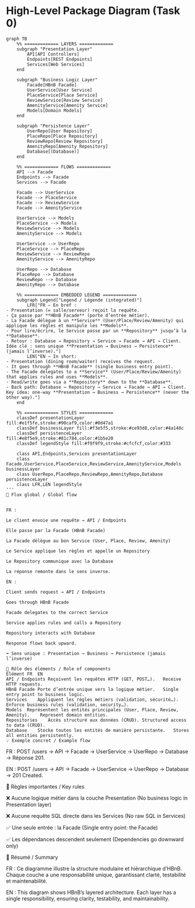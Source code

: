 # High-Level Package Diagram (Task 0)

```mermaid
graph TB
    %% ============= LAYERS =============
    subgraph "Presentation Layer"
        API[API Controllers]
        Endpoints[REST Endpoints]
        Services[Web Services]
    end
    
    subgraph "Business Logic Layer"
        Facade[HBnB Facade]
        UserService[User Service]
        PlaceService[Place Service]
        ReviewService[Review Service]
        AmenityService[Amenity Service]
        Models[Domain Models]
    end
    
    subgraph "Persistence Layer"
        UserRepo[User Repository]
        PlaceRepo[Place Repository]
        ReviewRepo[Review Repository]
        AmenityRepo[Amenity Repository]
        Database[(Database)]
    end
    
    %% ============= FLOWS =============
    API --> Facade
    Endpoints --> Facade
    Services --> Facade
    
    Facade --> UserService
    Facade --> PlaceService
    Facade --> ReviewService
    Facade --> AmenityService
    
    UserService --> Models
    PlaceService --> Models
    ReviewService --> Models
    AmenityService --> Models
    
    UserService --> UserRepo
    PlaceService --> PlaceRepo
    ReviewService --> ReviewRepo
    AmenityService --> AmenityRepo
    
    UserRepo --> Database
    PlaceRepo --> Database
    ReviewRepo --> Database
    AmenityRepo --> Database

    %% ============= EMBEDDED LEGEND =============
    subgraph Legend["Legend / Légende (integrated)"]
        LFR["FR — En bref :
- Presentation (= salle/serveur) reçoit la requête.
- Ça passe par **HBnB Facade** (porte d’entrée métier).
- La Facade délègue à un **Service** (User/Place/Review/Amenity) qui applique les règles et manipule les **Models**.
- Pour lire/écrire, le Service passe par un **Repository** jusqu’à la **Database**.
- Retour : Database → Repository → Service → Facade → API → Client.
Idée clé : sens unique **Presentation → Business → Persistence** (jamais l’inverse)."]
        LEN["EN — In short:
- Presentation (dining room/waiter) receives the request.
- It goes through **HBnB Facade** (single business entry point).
- The Facade delegates to a **Service** (User/Place/Review/Amenity) that applies rules and uses **Models**.
- Read/write goes via a **Repository** down to the **Database**.
- Back path: Database → Repository → Service → Facade → API → Client.
Key idea: one-way **Presentation → Business → Persistence** (never the other way)."]
    end

    %% ============= STYLES =============
    classDef presentationLayer fill:#e1f5fe,stroke:#90caf9,color:#0d47a1
    classDef businessLayer fill:#f3e5f5,stroke:#ce93d8,color:#4a148c
    classDef persistenceLayer fill:#e8f5e9,stroke:#81c784,color:#1b5e20
    classDef legendStyle fill:#f9f9f9,stroke:#cfcfcf,color:#333

    class API,Endpoints,Services presentationLayer
    class Facade,UserService,PlaceService,ReviewService,AmenityService,Models businessLayer
    class UserRepo,PlaceRepo,ReviewRepo,AmenityRepo,Database persistenceLayer
    class LFR,LEN legendStyle
'''
🎯 Flux global / Global flow


FR :

Le client envoie une requête → API / Endpoints

Elle passe par la Facade (HBnB Facade)

La Facade délègue au bon Service (User, Place, Review, Amenity)

Le Service applique les règles et appelle un Repository

Le Repository communique avec la Database

La réponse remonte dans le sens inverse.

EN :

Client sends request → API / Endpoints

Goes through HBnB Facade

Facade delegates to the correct Service

Service applies rules and calls a Repository

Repository interacts with Database

Response flows back upward.

➡️ Sens unique : Presentation → Business → Persistence (jamais l’inverse)

🧩 Rôle des éléments / Role of components
Élément	FR	EN
API / Endpoints	Reçoivent les requêtes HTTP (GET, POST…).	Receive HTTP requests.
HBnB Facade	Porte d’entrée unique vers la logique métier.	Single entry point to business logic.
Services	Appliquent les règles métiers (validation, sécurité…).	Enforce business rules (validation, security…).
Models	Représentent les entités principales (User, Place, Review, Amenity).	Represent domain entities.
Repositories	Accès structuré aux données (CRUD).	Structured access to data (CRUD).
Database	Stocke toutes les entités de manière persistante.	Stores all entities persistently.
💡 Exemple concret / Example flow
```
FR :
POST /users → API → Facade → UserService → UserRepo → Database → Réponse 201.

EN :
POST /users → API → Facade → UserService → UserRepo → Database → 201 Created.

🧱 Règles importantes / Key rules

❌ Aucune logique métier dans la couche Presentation
(No business logic in Presentation layer)

❌ Aucune requête SQL directe dans les Services
(No raw SQL in Services)

✅ Une seule entrée : la Facade
(Single entry point: the Facade)

✅ Les dépendances descendent seulement
(Dependencies go downward only)

🧾 Résumé / Summary

FR :
Ce diagramme illustre la structure modulaire et hiérarchique d’HBnB. Chaque couche a une responsabilité unique, garantissant clarté, testabilité et maintenabilité.

EN :
This diagram shows HBnB’s layered architecture. Each layer has a single responsibility, ensuring clarity, testability, and maintainability.